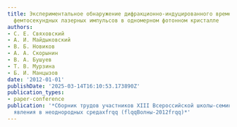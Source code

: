```yaml
---
title: Экспериментальное обнаружение дифракционно-индуцированного временного деления
  фемтосекундных лазерных импульсов в одномерном фотонном кристалле
authors:
- С. Е. Свяховский
- А. И. Майдыковский
- В. Б. Новиков
- А. А. Скорынин
- В. А. Бушуев
- Т. В. Мурзина
- Б. И. Манцызов
date: '2012-01-01'
publishDate: '2025-03-14T16:10:53.173890Z'
publication_types:
- paper-conference
publication: '*Сборник трудов участников XIII Всероссийской школы-семинара flqqВолновые
  явления в неоднородных средахfrqq (flqqВолны-2012frqq)*'
---
```

